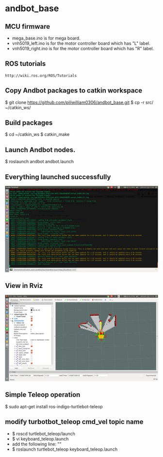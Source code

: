 # andbot_base

## MCU firmware
  * mega_base.ino is for mega board.
  * vnh5019_left.ino is for the motor controller board which has "L" label.  
  * vnh5019_right.ino is for the motor controller board which has "R" label.

## ROS tutorials

    http://wiki.ros.org/ROS/Tutorials

## Copy Andbot packages to catkin workspace

   $ git clone https://github.com/piliwilliam0306/andbot_base.git
   $ cp -r src/ ~/catkin_ws/
  
## Build packages
   $ cd ~/catkin_ws
   $ catkin_make

## Launch Andbot nodes.

   $ roslaunch andbot andbot.launch

## Everything launched successfully
![](https://github.com/piliwilliam0306/andbot_base/blob/master/odom_received.png)

## View in Rviz
![](https://github.com/piliwilliam0306/andbot_base/blob/master/rviz.png)

## Simple Teleop operation
  $ sudo apt-get install ros-indigo-turtlebot-teleop

## modify turbotbot_teleop cmd_vel topic name
  * $ roscd turtlebot_teleop/launch
  * $ vi keyboard_teleop.launch
  * add the following line: "<remap from ="turtlebot_teleop_keyboard/cmd_vel" to="andbot/cmd_vel"/>"
  * $ roslaunch turtlebot_teleop keyboard_teleop.launch
